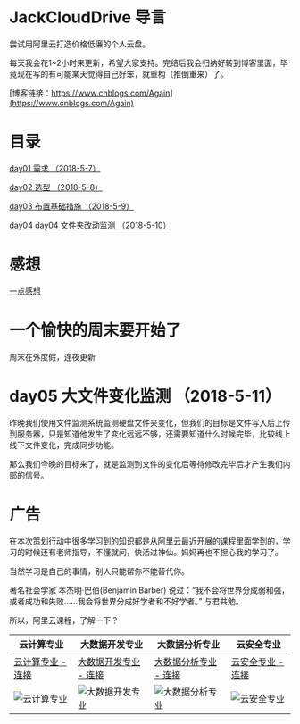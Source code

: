 # JackCloudDrive 导言
尝试用阿里云打造价格低廉的个人云盘。

每天我会花1~2小时来更新，希望大家支持。完结后我会归纳好转到博客里面，毕竟现在写的有可能某天觉得自己好笨，就重构（推倒重来）了。

[博客链接：https://www.cnblogs.com/Again](https://www.cnblogs.com/Again)

# 目录

[day01 需求 （2018-5-7）](https://github.com/jzaicn/JackCloudDrive/blob/master/doc/chapter01_requirement.md)

[day02 选型 （2018-5-8）](https://github.com/jzaicn/JackCloudDrive/blob/master/doc/chapter02_lectotype.md)

[day03 布置基础措施 （2018-5-9）](https://github.com/jzaicn/JackCloudDrive/blob/master/doc/chapter03_environment.md)

[day04 day04 文件夹改动监测 （2018-5-10）](https://github.com/jzaicn/JackCloudDrive/blob/master/doc/chapter04_file_change_watcher.md)

# 感想

[一点感想](https://github.com/jzaicn/JackCloudDrive/blob/master/doc/impressions/一点感想.md)

# 一个愉快的周末要开始了
周末在外度假，连夜更新

# day05 大文件变化监测  （2018-5-11）
昨晚我们使用文件监测系统监测硬盘文件夹变化，但我们的目标是文件写入后上传到服务器，只是知道他发生了变化远远不够，还需要知道什么时候完毕，比较线上线下文件变化，完成同步功能。

那么我们今晚的目标来了，就是监测到文件的变化后等待修改完毕后才产生我们内部的信号。




# 广告
在本次策划行动中很多学习到的知识都是从阿里云最近开展的课程里面学到的，学习的时候还有老师指导，不懂就问，快活过神仙。妈妈再也不担心我的学习了。

当然学习是自己的事情，别人只能帮你不能替代你。

著名社会学家 本杰明·巴伯(Benjamin Barber) 说过：“我不会将世界分成弱和强，或者成功和失败……我会将世界分成好学者和不好学者。” 与君共勉。

所以，阿里云课程，了解一下？

云计算专业 | 大数据开发专业 | 大数据分析专业 | 云安全专业
------------ | ------------- | ------------- | -------------
[云计算专业 - 连接](http://click.aliyun.com/m/47628) | [大数据开发专业 - 连接](http://click.aliyun.com/m/47789) | [大数据分析专业 - 连接](http://click.aliyun.com/m/47709) | [云安全专业 - 连接](http://click.aliyun.com/m/47869)
![云计算专业](https://github.com/jzaicn/JackCloudDrive/raw/master/doc/ad_img/cloud_computing.png) | ![大数据开发专业](https://github.com/jzaicn/JackCloudDrive/raw/master/doc/ad_img/big_data_develop.png) | ![大数据分析专业](https://github.com/jzaicn/JackCloudDrive/raw/master/doc/ad_img/big_data_analyze.png) | ![云安全专业](https://github.com/jzaicn/JackCloudDrive/raw/master/doc/ad_img/cloud_security.png)


